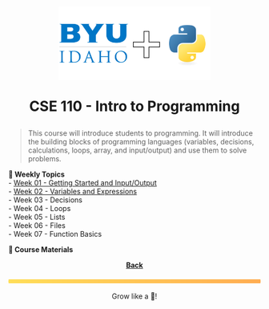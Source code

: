<h1 align="center">
    <img 
        alt="BYU-Idaho"
        title="BYU-Idaho Logo" 
        src="./../cse-110/.github/assets/logo-py.svg" 
        width="60%"
    />

CSE 110 - Intro to Programming
</h1>

> This course will introduce students to programming. It will introduce the building blocks of programming languages (variables, decisions, calculations, loops, array, and input/output) and use them to solve problems.


<b> 📆 Weekly Topics</b><br>
    - [Week 01 - Getting Started and Input/Output](/web-and-computer-programming/cse-110/week-1/README.md) <br>
    - [Week 02 - Variables and Expressions](/web-and-computer-programming/cse-110/week-2/README.md) <br>
    - <a src="./cse-110/week-3">Week 03 - Decisions</a><br>
    - <a src="./cse-110/week-4">Week 04 - Loops</a><br>
    - <a src="./cse-110/week-5">Week 05 - Lists</a><br>
    - <a src="./cse-110/week-6">Week 06 - Files</a><br>
    - <a src="./cse-110/week-7">Week 07 - Function Basics</a><br>
</details>

<b><a src="https://byui-cse.github.io/cse110-course/"> 📖 Course Materials</a></b>

<div align="center">

<b>[Back](/web-and-computer-programming/README.md)</b>

</div>

<img src="./../../.github/assets/gradient-bar.svg" width="100%" height="8px"/>
<p align="center">Grow like a 🌳!</p>
